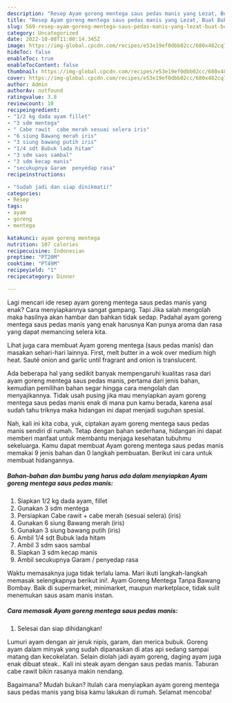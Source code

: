 ```yaml
---
description: "Resep Ayam goreng mentega saus pedas manis yang Lezat, Buat Buka Puasa}"
title: "Resep Ayam goreng mentega saus pedas manis yang Lezat, Buat Buka Puasa}"
slug: 569-resep-ayam-goreng-mentega-saus-pedas-manis-yang-lezat-buat-buka-puasa
category: Uncategorized
date: 2022-10-08T11:00:14.345Z
image: https://img-global.cpcdn.com/recipes/e53e19ef0dbb02cc/680x482cq70/ayam-goreng-mentega-saus-pedas-manis-foto-resep-utama.jpg
hideToc: false
enableToc: true
enableTocContent: false
thumbnail: https://img-global.cpcdn.com/recipes/e53e19ef0dbb02cc/680x482cq70/ayam-goreng-mentega-saus-pedas-manis-foto-resep-utama.jpg
cover: https://img-global.cpcdn.com/recipes/e53e19ef0dbb02cc/680x482cq70/ayam-goreng-mentega-saus-pedas-manis-foto-resep-utama.jpg
author: Admin
authorAv: notfound
ratingvalue: 3.8
reviewcount: 10
recipeingredient:
- "1/2 kg dada ayam fillet"
- "3 sdm mentega"
- " Cabe rawit  cabe merah sesuai selera iris"
- "6 siung Bawang merah iris"
- "3 siung bawang putih iris"
- "1/4 sdt Bubuk lada hitam"
- "3 sdm saos sambal"
- "3 sdm kecap manis"
- "secukupnya Garam  penyedap rasa"
recipeinstructions:

- "Sudah jadi dan siap dinikmati!"
categories:
- Resep
tags:
- ayam
- goreng
- mentega

katakunci: ayam goreng mentega 
nutrition: 107 calories
recipecuisine: Indonesian
preptime: "PT20M"
cooktime: "PT49M"
recipeyield: "1"
recipecategory: Dinner

---
```



Lagi mencari ide resep ayam goreng mentega saus pedas manis yang enak? Cara menyiapkannya sangat gampang. Tapi Jika salah mengolah maka hasilnya akan hambar dan bahkan tidak sedap. Padahal ayam goreng mentega saus pedas manis yang enak harusnya Kan punya aroma dan rasa yang dapat memancing selera kita.


Lihat juga cara membuat Ayam goreng mentega (saus pedas manis) dan masakan sehari-hari lainnya. First, melt butter in a wok over medium high heat. Sauté onion and garlic until fragrant and onion is translucent.

Ada beberapa hal yang sedikit banyak mempengaruhi kualitas rasa dari ayam goreng mentega saus pedas manis, pertama dari jenis bahan, kemudian pemilihan bahan segar hingga cara mengolah dan menyajikannya. Tidak usah pusing jika mau menyiapkan ayam goreng mentega saus pedas manis enak di mana pun kamu berada, karena asal sudah tahu triknya maka hidangan ini dapat menjadi suguhan spesial.


Nah, kali ini kita coba, yuk, ciptakan ayam goreng mentega saus pedas manis sendiri di rumah. Tetap dengan bahan sederhana, hidangan ini dapat memberi manfaat untuk membantu menjaga kesehatan tubuhmu sekeluarga. Kamu dapat membuat Ayam goreng mentega saus pedas manis memakai 9 jenis bahan dan 0 langkah pembuatan. Berikut ini cara untuk membuat hidangannya.

<!--inarticleads1-->

##### Bahan-bahan dan bumbu yang harus ada dalam menyiapkan Ayam goreng mentega saus pedas manis:

1. Siapkan 1/2 kg dada ayam, fillet
1. Gunakan 3 sdm mentega
1. Persiapkan  Cabe rawit + cabe merah (sesuai selera) (iris)
1. Gunakan 6 siung Bawang merah (iris)
1. Gunakan 3 siung bawang putih (iris)
1. Ambil 1/4 sdt Bubuk lada hitam
1. Ambil 3 sdm saos sambal
1. Siapkan 3 sdm kecap manis
1. Ambil secukupnya Garam / penyedap rasa


Waktu memasaknya juga tidak terlalu lama. Mari ikuti langkah-langkah memasak selengkapnya berikut ini!. Ayam Goreng Mentega Tanpa Bawang Bombay. Baik di supermarket, minimarket, maupun marketplace, tidak sulit menemukan saus asam manis instan. 

<!--inarticleads2-->

##### Cara memasak Ayam goreng mentega saus pedas manis:


1. Selesai dan siap dihidangkan!

Lumuri ayam dengan air jeruk nipis, garam, dan merica bubuk. Goreng ayam dalam minyak yang sudah dipanaskan di atas api sedang sampai matang dan kecokelatan. Selain diolah jadi ayam goreng, daging ayam juga enak dibuat steak.. Kali ini steak ayam dengan saus pedas manis. Taburan cabe rawit bikin rasanya makin nendang. 

Bagaimana? Mudah bukan? Itulah cara menyiapkan ayam goreng mentega saus pedas manis yang bisa kamu lakukan di rumah. Selamat mencoba!
